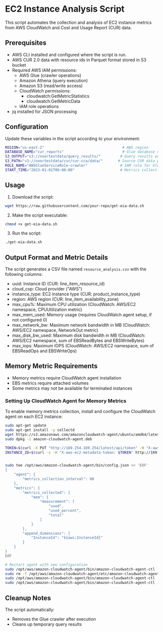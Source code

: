# EC2 Instance Analysis Script

This script automates the collection and analysis of EC2 instance metrics from AWS CloudWatch  and  Cost and Usage Report (CUR) data.

## Prerequisites

- AWS CLI installed and configured where the script is run.
- AWS CUR 2.0 data with resource ids in Parquet format stored in S3 bucket
- Required AWS IAM permissions:
  - AWS Glue (crawler operations)
  - Amazon Athena (query execution)
  - Amazon S3 (read/write access)
  - CloudWatch permissions:
    - cloudwatch:GetMetricStatistics
    - cloudwatch:GetMetricData
  - IAM role operations
- jq installed for JSON processing

## Configuration

Update these variables in the script according to your environment:

```bash
REGION="us-east-2"                                    # AWS region
DATABASE_NAME="cur_reports"                           # Glue database name
S3_OUTPUT="s3://noortestdata/query_results/"         # Query results output path
S3_PATH="s3://noortestdata/cur/cur-cca/data/"       # Source CUR data path
ROLE_NAME="AWSGlueServiceRole-crawler"               # IAM role for Glue crawler
START_TIME="2023-01-01T00:00:00"                     # Metrics collection start time
```

## Usage

1. Download the script:
```bash
wget https://raw.githubusercontent.com/your-repo/get-eia-data.sh
```

2. Make the script executable:
```bash
chmod +x get-eia-data.sh
```

3. Run the script:
```bash
./get-eia-data.sh
```

## Output Format and Metric Details

The script generates a CSV file named `resource_analysis.csv` with the following columns:

- uuid: Instance ID (CUR: line_item_resource_id)
- cloud_csp: Cloud provider ("AWS")
- instance_type: EC2 instance type (CUR: product_instance_type)
- region: AWS region (CUR: line_item_availability_zone)
- max_cpu%: Maximum CPU utilization (CloudWatch: AWS/EC2 namespace, CPUUtilization metric)
- max_mem_used: Memory usage (requires CloudWatch agent setup, if not configured 0)
- max_network_bw: Maximum network bandwidth in MB (CloudWatch: AWS/EC2 namespace, NetworkOut metric)
- max_disk_bw_used: Maximum disk bandwidth in MB (CloudWatch: AWS/EC2 namespace, sum of EBSReadBytes and EBSWriteBytes)
- max_iops: Maximum IOPS (CloudWatch: AWS/EC2 namespace, sum of EBSReadOps and EBSWriteOps)

## Memory Metric Requirements

- Memory metrics require CloudWatch agent installation
- EBS metrics require attached volumes
- Some metrics may not be available for terminated instances

### Setting Up CloudWatch Agent for Memory Metrics

To enable memory metrics collection, install and configure the CloudWatch agent on each EC2 instance:

```bash
sudo apt-get update
sudo apt-get install -y collectd
wget https://s3.amazonaws.com/amazoncloudwatch-agent/ubuntu/amd64/latest/amazon-cloudwatch-agent.deb
sudo dpkg -i amazon-cloudwatch-agent.deb

TOKEN=$(curl -X PUT "http://169.254.169.254/latest/api/token" -H "X-aws-ec2-metadata-token-ttl-seconds: 21600")
INSTANCE_ID=$(curl -s -H "X-aws-ec2-metadata-token: $TOKEN" http://169.254.169.254/latest/meta-data/instance-id)


sudo tee /opt/aws/amazon-cloudwatch-agent/bin/config.json << 'EOF'
{
    "agent": {
        "metrics_collection_interval": 60
    },
    "metrics": {
        "metrics_collected": {
            "mem": {
                "measurement": [
                    "used",
                    "used_percent",
                    "total"
                ]
            }
        },
        "append_dimensions": {
            "InstanceId": "${aws:InstanceId}"
        }
    }
}
EOF

# Restart agent with new configuration
sudo /opt/aws/amazon-cloudwatch-agent/bin/amazon-cloudwatch-agent-ctl -a stop
sudo rm -f /opt/aws/amazon-cloudwatch-agent/etc/amazon-cloudwatch-agent.toml
sudo /opt/aws/amazon-cloudwatch-agent/bin/amazon-cloudwatch-agent-ctl -a fetch-config -m ec2 -s -c file:/opt/aws/amazon-cloudwatch-agent/bin/config.json
sudo /opt/aws/amazon-cloudwatch-agent/bin/amazon-cloudwatch-agent-ctl -a start
```

## Cleanup Notes

The script automatically:
- Removes the Glue crawler after execution
- Cleans up temporary query results
